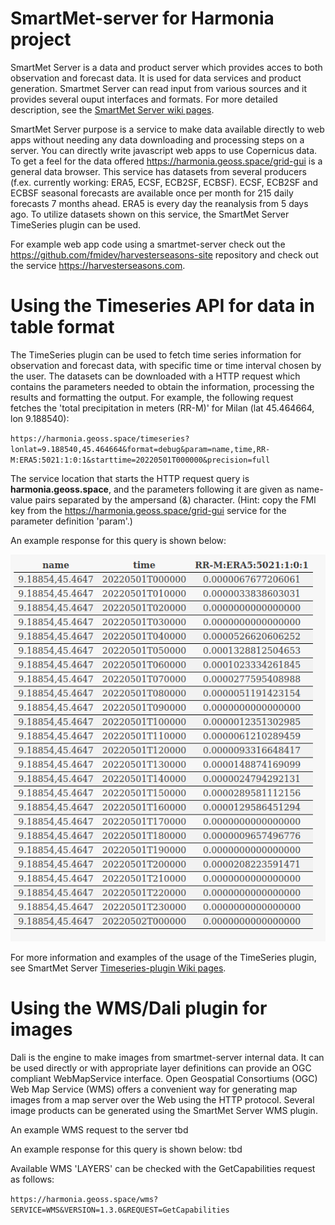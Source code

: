 # SmartMet-server for Harmonia project 

SmartMet Server is a data and product server which provides acces to both observation and forecast data. It is used for data services and product generation. Smartmet Server can read input from various sources and it provides several ouput interfaces and formats. For more detailed description, see the [SmartMet Server wiki pages](https://github.com/fmidev/smartmet-server/wiki).

SmartMet Server purpose is a service to make data available directly to web apps without needing any data downloading and processing steps on a server. You can directly write javascript web apps to use Copernicus data. To get a feel for the data offered https://harmonia.geoss.space/grid-gui is a general data browser. This service has datasets from several producers (f.ex. currently working: ERA5, ECSF, ECB2SF, ECBSF). ECSF, ECB2SF and ECBSF seasonal forecasts are available once per month for 215 daily forecasts 7 months ahead. ERA5 is every day the reanalysis from 5 days ago. To utilize datasets shown on this service, the SmartMet Server TimeSeries plugin can be used.

For example web app code using a smartmet-server check out the https://github.com/fmidev/harvesterseasons-site repository and check out the service https://harvesterseasons.com.

# Using the Timeseries API for data in table format

The TimeSeries plugin can be used to fetch time series information for observation and forecast data, with specific time or time interval chosen by the user. The datasets can be downloaded with a HTTP request which contains the parameters needed to obtain the information, processing the results and formatting the output.
For example, the following request fetches the 'total precipitation in meters (RR-M)' for Milan (lat 45.464664, lon 9.188540):

`https://harmonia.geoss.space/timeseries?lonlat=9.188540,45.464664&format=debug&param=name,time,RR-M:ERA5:5021:1:0:1&starttime=20220501T000000&precision=full`

The service location that starts the HTTP request query is **harmonia.geoss.space**, and the parameters following it are given as name-value pairs separated by the ampersand (&) character. (Hint: copy the FMI key from the https://harmonia.geoss.space/grid-gui service for the parameter definition 'param'.)

An example response for this query is shown below: 

![timeseries output](https://github.com/fmidev/harmonia-smartmet/blob/main/example_timeseries_RR-M.png)

For more information and examples of the usage of the TimeSeries plugin, see SmartMet Server [Timeseries-plugin Wiki pages](https://github.com/fmidev/smartmet-plugin-timeseries/wiki). 

# Using the WMS/Dali plugin for images

Dali is the engine to make images from smartmet-server internal data. It can be used directly or with appropriate layer definitions can provide an OGC compliant WebMapService interface. Open Geospatial Consortiums (OGC) Web Map Service (WMS) offers a convenient way for generating map images from a map server over the Web using the HTTP protocol. Several image products can be generated using the SmartMet Server WMS plugin. 

An example WMS request to the server tbd

An example response for this query is shown below: tbd 

Available WMS 'LAYERS' can be checked with the GetCapabilities request as follows: 

`https://harmonia.geoss.space/wms?SERVICE=WMS&VERSION=1.3.0&REQUEST=GetCapabilities`
